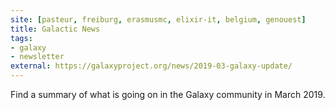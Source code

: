 ```yaml
---
site: [pasteur, freiburg, erasmusmc, elixir-it, belgium, genouest]
title: Galactic News
tags: 
- galaxy
- newsletter
external: https://galaxyproject.org/news/2019-03-galaxy-update/
---
```


Find a summary of what is going on in the Galaxy community in March 2019.